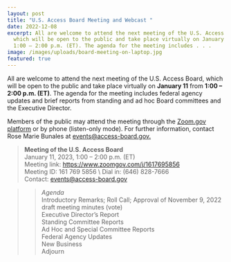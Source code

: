 ```yaml
---
layout: post
title: "U.S. Access Board Meeting and Webcast "
date: 2022-12-08
excerpt: All are welcome to attend the next meeting of the U.S. Access Board,
  which will be open to the public and take place virtually on January 11 from
  1:00 – 2:00 p.m. (ET). The agenda for the meeting includes . . .
image: /images/uploads/board-meeting-on-laptop.jpg
featured: true
---
```

All are welcome to attend the next meeting of the U.S. Access Board, which will be open to the public and take place virtually on **January 11** from **1:00 – 2:00 p.m. (ET)**. The agenda for the meeting includes federal agency updates and brief reports from standing and ad hoc Board committees and the Executive Director.

Members of the public may attend the meeting through the [Zoom.gov platform](https://www.zoomgov.com/j/1617695856) or by phone (listen-only mode). For further information, contact Rose Marie Bunales at [events@access-board.gov.](mailto:events@access-board.gov)  

> **Meeting of the U.S. Access Board**  \
> January 11, 2023, 1:00 – 2:00 p.m. (ET) \
> Meeting link: <https://www.zoomgov.com/j/1617695856> \
> Meeting ID: 161 769 5856 \ 
> Dial in: (646) 828-7666 \
> Contact: [events@access-board.gov](mailto:events@access-board.gov)    

>> *Agenda* \
>> Introductory Remarks; Roll Call; Approval of November 9, 2022 draft meeting minutes (vote) \
>> Executive Director’s Report \
>> Standing Committee Reports \
>> Ad Hoc and Special Committee Reports \
>> Federal Agency Updates \
>> New Business \
>> Adjourn 
